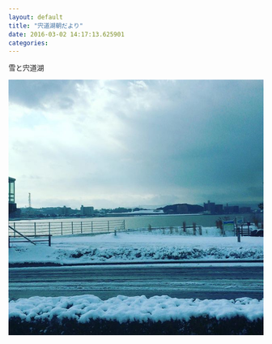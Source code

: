 ```yaml
---
layout: default
title: "宍道湖朝だより"
date: 2016-03-02 14:17:13.625901
categories: 
---
```


雪と宍道湖

![](/assets/images/201603/12797638_1705158219768311_1541349359_n.jpg)


